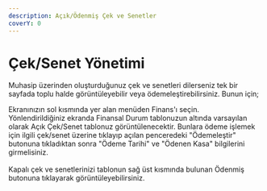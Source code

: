 ```yaml
---
description: Açık/Ödenmiş Çek ve Senetler
coverY: 0
---
```


# Çek/Senet Yönetimi

Muhasip üzerinden oluşturduğunuz çek ve senetleri dilerseniz tek bir sayfada toplu halde görüntüleyebilir veya ödemeleştirebilirsiniz. Bunun için;

Ekranınızın sol kısmında yer alan menüden Finans'ı seçin. \
Yönlendirildiğiniz ekranda Finansal Durum tablonuzun altında varsayılan olarak Açık Çek/Senet tablonuz görüntülenecektir. Bunlara ödeme işlemek için ilgili çek/senet üzerine tıklayıp açılan penceredeki "Ödemeleştir" butonuna tıkladıktan sonra "Ödeme Tarihi" ve "Ödenen Kasa" bilgilerini girmelisiniz.\
\
Kapalı çek ve senetlerinizi tablonun sağ üst kısmında bulunan Ödenmiş butonuna tıklayarak görüntüleyebilirsiniz. &#x20;
